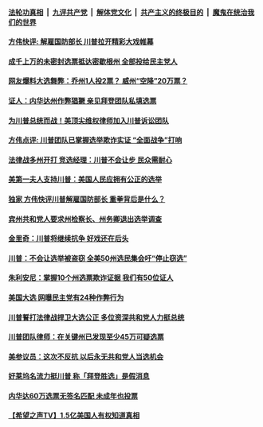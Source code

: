 

####  [法轮功真相](../../../../basic/blob/master/README.md?t=11101302) &nbsp;|&nbsp; [九评共产党](../../../../9ping.md/blob/master/README.md?t=11101302) &nbsp;|&nbsp; [解体党文化](../../../../jtdwh.md/blob/master/README.md?t=11101302)  &nbsp;|&nbsp; [共产主义的终极目的](../../../../gczydzjmd.md/blob/master/README.md?t=11101302) &nbsp;|&nbsp; [魔鬼在统治我们的世界](../../../../mgztzwmdsj.md/blob/master/README.md?t=11101302) 

#### [方伟快评: 解雇国防部长 川普拉开精彩大戏帷幕](../pages/soh6/441103.md?t=11101302) 
#### [成千上万的未密封选票抵达密歇根州 全部投给民主党人](../pages/soh6/441073.md?t=11101302) 
#### [网友爆料大选舞弊：乔州1人投2票？ 威州“空降”20万票？](../pages/soh6/440986.md?t=11101302) 
#### [证人：内华达州作弊猖獗 亲见拜登团队私填选票 ](../pages/soh6/441046.md?t=11101302) 
#### [为川普总统而战！美顶尖维权律师加入川普诉讼团队 ](../pages/soh6/441010.md?t=11101302) 
#### [方伟点评: 川普团队已掌握选举欺诈实证  “全面战争”打响](../pages/soh6/441022.md?t=11101302) 
#### [法律战多州开打 竞选经理：川普不会让步 民众需耐心](../pages/soh6/440962.md?t=11101302) 
#### [美第一夫人支持川普：美国人民应拥有公正的选举](../pages/soh6/440953.md?t=11101302) 
#### [独家 方伟快评川普解雇国防部长 重拳背后是什么？](../pages/soh6/440959.md?t=11101302) 
#### [宾州共和党人要求州检察长、州务卿退出选举调查](../pages/soh6/440944.md?t=11101302) 
#### [金里奇：川普将继续抗争 好戏还在后头](../pages/soh6/440950.md?t=11101302) 
#### [川普：不会让选举被盗窃 全美50州选民集会吁“停止窃选” ](../pages/soh6/440884.md?t=11101302) 
#### [朱利安尼：掌握10个州选票欺诈证据 我们有50位证人](../pages/soh6/440857.md?t=11101302) 
#### [美国大选  网曝民主党有24种作弊行为](../pages/soh6/440863.md?t=11101302) 
#### [川普誓打法律战捍卫大选公正 多位资深共和党人力挺总统](../pages/soh6/440659.md?t=11101302) 
#### [川普团队律师：在关键州已发现至少45万可疑选票](../pages/soh6/440794.md?t=11101302) 
#### [美参议员：这次不反抗 以后永无共和党人当选机会](../pages/soh6/440788.md?t=11101302) 
#### [好莱坞名流力挺川普 称「拜登胜选」是假消息](../pages/soh6/440752.md?t=11101302) 
#### [内华达60万选票无签名匹配 未成年也投票](../pages/soh6/440779.md?t=11101302) 
#### [【希望之声TV】1.5亿美国人有权知道真相](../pages/soh6/440764.md?t=11101302) 
